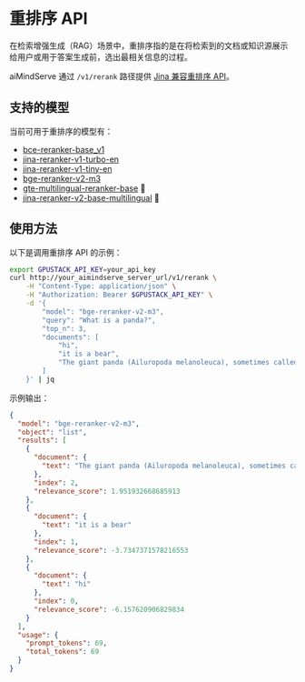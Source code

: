 # 重排序 API

在检索增强生成（RAG）场景中，重排序指的是在将检索到的文档或知识源展示给用户或用于答案生成前，选出最相关信息的过程。

aiMindServe 通过 `/v1/rerank` 路径提供 [Jina 兼容重排序 API](https://jina.ai/reranker/)。

## 支持的模型

当前可用于重排序的模型有：

- [bce-reranker-base_v1](https://huggingface.co/gpustack/bce-reranker-base_v1-GGUF)
- [jina-reranker-v1-turbo-en](https://huggingface.co/gpustack/jina-reranker-v1-turbo-en-GGUF)
- [jina-reranker-v1-tiny-en](https://huggingface.co/gpustack/jina-reranker-v1-tiny-en-GGUF)
- [bge-reranker-v2-m3](https://huggingface.co/gpustack/bge-reranker-v2-m3-GGUF)
- [gte-multilingual-reranker-base](https://huggingface.co/gpustack/gte-multilingual-reranker-base-GGUF) <span title="experimental">🧪</span>
- [jina-reranker-v2-base-multilingual](https://huggingface.co/gpustack/jina-reranker-v2-base-multilingual-GGUF) <span title="experimental">🧪</span>

## 使用方法

以下是调用重排序 API 的示例：

```bash
export GPUSTACK_API_KEY=your_api_key
curl http://your_aimindserve_server_url/v1/rerank \
    -H "Content-Type: application/json" \
    -H "Authorization: Bearer $GPUSTACK_API_KEY" \
    -d '{
        "model": "bge-reranker-v2-m3",
        "query": "What is a panda?",
        "top_n": 3,
        "documents": [
            "hi",
            "it is a bear",
            "The giant panda (Ailuropoda melanoleuca), sometimes called a panda bear or simply panda, is a bear species endemic to China."
        ]
    }' | jq
```

示例输出：

```json
{
  "model": "bge-reranker-v2-m3",
  "object": "list",
  "results": [
    {
      "document": {
        "text": "The giant panda (Ailuropoda melanoleuca), sometimes called a panda bear or simply panda, is a bear species endemic to China."
      },
      "index": 2,
      "relevance_score": 1.951932668685913
    },
    {
      "document": {
        "text": "it is a bear"
      },
      "index": 1,
      "relevance_score": -3.7347371578216553
    },
    {
      "document": {
        "text": "hi"
      },
      "index": 0,
      "relevance_score": -6.157620906829834
    }
  ],
  "usage": {
    "prompt_tokens": 69,
    "total_tokens": 69
  }
} 
```
